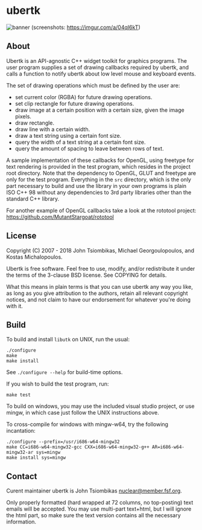ubertk
======

![banner](http://nuclear.mutantstargoat.com/sw/ubertk/img/utk_banner.png)
(screenshots: https://imgur.com/a/04qI6kT)

About
-----
Ubertk is an API-agnostic C++ widget toolkit for graphics programs. The
user program supplies a set of drawing callbacks required by ubertk, and
calls a function to notify ubertk about low level mouse and keyboard
events.

The set of drawing operations which must be defined by the user are:
  * set current color (RGBA) for future drawing operations.
  * set clip rectangle for future drawing operations.
  * draw image at a certain position with a certain size, given the
    image pixels.
  * draw rectangle.
  * draw line with a certain width.
  * draw a text string using a certain font size.
  * query the width of a text string at a certain font size.
  * query the amount of spacing to leave between rows of text.

A sample implementation of these callbacks for OpenGL, using freetype
for text rendering is provided in the test program, which resides in the
project root directory. Note that the dependency to OpenGL, GLUT and
freetype are only for the test program. Everything in the `src`
directory, which is the only part necessary to build and use the library
in your own programs is plain ISO C++ 98 without any dependencies to 3rd
party libraries other than the standard C++ library.

For another example of OpenGL callbacks take a look at the rototool
project: https://github.com/MutantStargoat/rototool

License
-------
Copyright (C) 2007 - 2018 John Tsiombikas, Michael Georgoulopoulos,
    and Kostas Michalopoulos.

Ubertk is free software. Feel free to use, modify, and/or redistribute
it under the terms of the 3-clause BSD license. See COPYING for details.

What this means in plain terms is that you can use ubertk any way you
like, as long as you give attribution to the authors, retain all
relevant copyright notices, and not claim to have our endorsement for
whatever you're doing with it.

Build
-----
To build and install `libutk` on UNIX, run the usual:

    ./configure
    make
    make install

See `./configure --help` for build-time options. 

If you wish to build the test program, run:

    make test

To build on windows, you may use the included visual studio project, or use
mingw, in which case just follow the UNIX instructions above.

To cross-compile for windows with mingw-w64, try the following incantation:

    ./configure --prefix=/usr/i686-w64-mingw32
    make CC=i686-w64-mingw32-gcc CXX=i686-w64-mingw32-g++ AR=i686-w64-mingw32-ar sys=mingw
    make install sys=mingw


Contact
-------
Curent maintainer ubertk is John Tsiombikas <nuclear@member.fsf.org>.

Only properly formatted (hard wrapped at 72 columns, no top-posting)
text emails will be accepted. You may use multi-part text+html, but I
will ignore the html part, so make sure the text version contains all
the necessary information.
